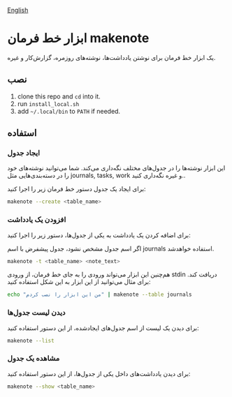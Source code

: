 [English](./README.md)

# ابزار خط فرمان makenote

یک ابزار خط فرمان برای نوشتن یادداشت‌ها، نوشته‌های روزمره، گزارش‌کار و غیره.

## نصب

1. clone this repo and `cd` into it.
2. run `install_local.sh`
3. add `~/.local/bin` to `PATH` if needed.

<!-- 
### پیش از نصب

پیش از نصب مطمئن باشید نیازمندی‌های برنامه نصب شده‌است.  
این برنامه از sqlite3 استقاده می‌کند. برای نصب آن در سیستم‌های دبیانی از این دستور استفاده کنید:



```bash
apt install sqlite3
```

### نصب

ابتدا این مخزن را کلون کنید:


```bash
git clone 'https://github.com/ekm507/makenote.git'
```

سپس فایل `install.sh` را با دسترسی روت اجرا کنید:

```bash
./install.sh
``` -->

## استفاده

### ایجاد جدول

این ابزار نوشته‌ها را در جدول‌های مختلف نگه‌داری می‌کند. شما می‌توانید نوشته‌های خود را در دسته‌بندی‌هایی مثل journals, tasks, work و غیره نگه‌داری کنید..

برای ایجاد یک جدول دستور خط فرمان زیر را اجرا کنید:



```bash
makenote --create <table_name>
```

### افزودن یک یادداشت

برای اضافه کردن یک یادداشت به یکی از جدول‌ها، دستور زیر را اجرا کنید:

اگر اسم جدول مشخص نشود، جدول پیشفرض با اسم journals استفاده خواهدشد.


```bash
makenote -t <table_name> <note_text>
```

هم‌چنین این ابزار می‌تواند ورودی را به جای خط فرمان، از ورودی stdin دریافت کند. برای مثال می‌توانید از این ابزار به این شکل استفاده کنید:


```bash
echo "من این ابزار را نصب کردم" | makenote --table journals
```


### دیدن لیست جدول‌ها

برای دیدن یک لیست از اسم جدول‌های ایجادشده، از این دستور استفاده کنید:


```bash
makenote --list
```

### مشاهده یک جدول

برای دیدن یادداشت‌های داخل یکی از جدول‌ها، از این دستور استفاده کنید:


```bash
makenote --show <table_name>
```


